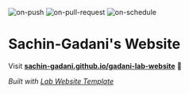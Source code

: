
  ![on-push](../../actions/workflows/on-push.yaml/badge.svg)
  ![on-pull-request](../../actions/workflows/on-pull-request.yaml/badge.svg)
  ![on-schedule](../../actions/workflows/on-schedule.yaml/badge.svg)

  # Sachin-Gadani's Website

  Visit **[sachin-gadani.github.io/gadani-lab-website](https://sachin-gadani.github.io/gadani-lab-website)** 🚀

  _Built with [Lab Website Template](https://greene-lab.gitbook.io/lab-website-template-docs)_
